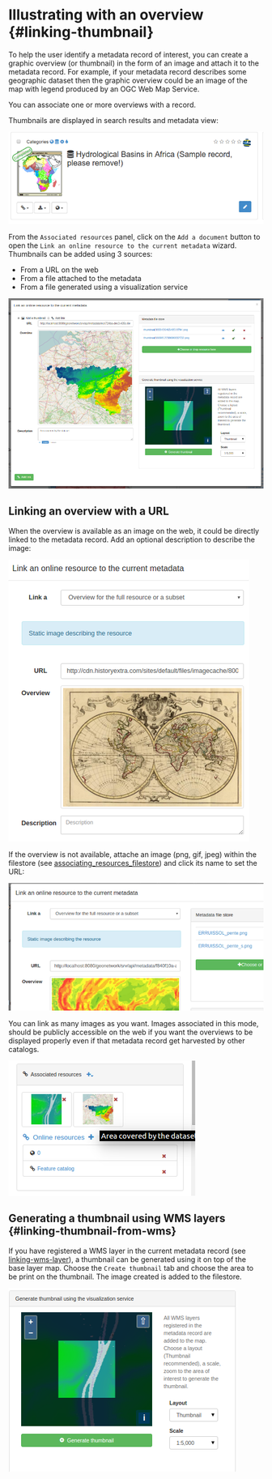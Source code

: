 # Illustrating with an overview {#linking-thumbnail}

To help the user identify a metadata record of interest, you can create a graphic overview (or thumbnail) in the form of an image and attach it to the metadata record. For example, if your metadata record describes some geographic dataset then the graphic overview could be an image of the map with legend produced by an OGC Web Map Service.

You can associate one or more overviews with a record.

Thumbnails are displayed in search results and metadata view:

![](img/thumb-in-search-results.png)

From the `Associated resources` panel, click on the `Add a document` button to open the `Link an online resource to the current metadata` wizard. Thumbnails can be added using 3 sources:

-   From a URL on the web
-   From a file attached to the metadata
-   From a file generated using a visualization service

![](img/thumb.png)

## Linking an overview with a URL

When the overview is available as an image on the web, it could be directly linked to the metadata record. Add an optional description to describe the image:

![](img/thumb-from-url.png)

If the overview is not available, attache an image (png, gif, jpeg) within the filestore (see [associating_resources_filestore](associating_resources_filestore.md)) and click its name to set the URL:

![](img/thumb-from-filestore.png)

You can link as many images as you want. Images associated in this mode, should be publicly accessible on the web if you want the overviews to be displayed properly even if that metadata record get harvested by other catalogs.

![](img/thumb-in-editor.png)

## Generating a thumbnail using WMS layers {#linking-thumbnail-from-wms}

If you have registered a WMS layer in the current metadata record (see [linking-wms-layer](linking-wms-layer.md)), a thumbnail can be generated using it on top of the base layer map. Choose the `Create thumbnail` tab and choose the area to be print on the thumbnail. The image created is added to the filestore.

![](img/thumbprint.png)
